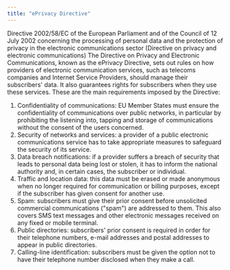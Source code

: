 ```yaml
---
title: "ePrivacy Directive"
---
```


Directive 2002/58/EC of the European Parliament and of the Council of 12 July 2002 concerning the processing of personal data and the protection of privacy in the electronic communications sector (Directive on privacy and electronic communications)
The Directive on Privacy and Electronic Communications, known as the ePrivacy Directive, sets out rules on how providers of electronic communication services, such as telecoms companies and Internet Service Providers, should manage their subscribers' data. It also guarantees rights for subscribers when they use these services. These are the main requirements imposed by the Directive:

1) Confidentiality of communications: EU Member States must ensure the confidentiality of communications over public networks, in particular by prohibiting the listening into, tapping and storage of communications without the consent of the users concerned.
2) Security of networks and services: a provider of a public electronic communications service has to take appropriate measures to safeguard the security of its service.
3) Data breach notifications: if a provider suffers a breach of security that leads to personal data being lost or stolen, it has to inform the national authority and, in certain cases, the subscriber or individual.
4) Traffic and location data: this data must be erased or made anonymous when no longer required for communication or billing purposes, except if the subscriber has given consent for another use.
5) Spam: subscribers must give their prior consent before unsolicited commercial communications ("spam") are addressed to them. This also covers SMS text messages and other electronic messages received on any fixed or mobile terminal.
6) Public directories: subscribers' prior consent is required in order for their telephone numbers, e-mail addresses and postal addresses to appear in public directories.
7) Calling-line identification: subscribers must be given the option not to have their telephone number disclosed when they make a call.

